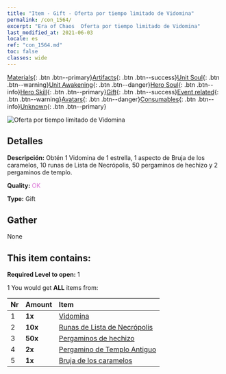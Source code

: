 ```yaml
---
title: "Item - Gift - Oferta por tiempo limitado de Vidomina"
permalink: /con_1564/
excerpt: "Era of Chaos  Oferta por tiempo limitado de Vidomina"
last_modified_at: 2021-06-03
locale: es
ref: "con_1564.md"
toc: false
classes: wide
---
```

 [Materials](/ItemsES/){: .btn .btn--primary}[Artifacts](/ItemsES/Artifacts/){: .btn .btn--success}[Unit Soul](/ItemsES/UnitSoul/){: .btn .btn--warning}[Unit Awakening](/ItemsES/UnitAwakening/){: .btn .btn--danger}[Hero Soul](/ItemsES/HeroSoul/){: .btn .btn--info}[Hero Skill](/ItemsES/HeroSkill/){: .btn .btn--primary}[Gift](/ItemsES/Gift/){: .btn .btn--success}[Event related](/ItemsES/Events/){: .btn .btn--warning}[Avatars](/ItemsES/Avatars/){: .btn .btn--danger}[Consumables](/ItemsES/Consumables/){: .btn .btn--info}[Unknown](/ItemsES/Unknown/){: .btn .btn--primary}

 ![Oferta por tiempo limitado de Vidomina](/images/t/i_907178.png)

## Detalles
 **Descripción:** Obtén 1 Vidomina de 1 estrella, 1 aspecto de Bruja de los caramelos, 10 runas de Lista de Necrópolis, 50 pergaminos de hechizo y 2 pergaminos de templo.

 **Quality:** <span style="color: #DA70D6">OK</span>

 **Type:** Gift

## Gather

  None

## This item contains:

 **Required Level to open:** 1

 1 You would get **ALL** items  from:

  | Nr | Amount |     Item    |
  |:---|:-------|:------------|
  | 1 |  **1x** | [Vidomina](/heroes/Vidomina/) |  | 
  | 2 |  **10x** | [Runas de Lista de Necrópolis](/ItemsES/con_755/) |  | 
  | 3 |  **50x** | [Pergaminos de hechizo](/ItemsES/con_694/) |  | 
  | 4 |  **2x** | [Pergamino de Templo Antiguo](/ItemsES/con_697/) |  | 
  | 5 |  **1x** | [Bruja de los caramelos](/ItemsES/con_1053/) |  | 
